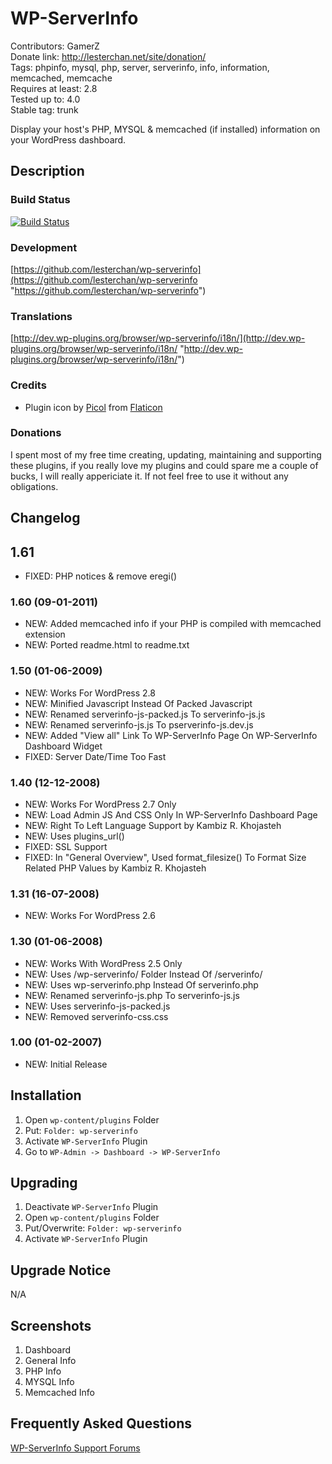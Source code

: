 # WP-ServerInfo
Contributors: GamerZ  
Donate link: http://lesterchan.net/site/donation/  
Tags: phpinfo, mysql, php, server, serverinfo, info, information, memcached, memcache  
Requires at least: 2.8  
Tested up to: 4.0  
Stable tag: trunk  

Display your host's PHP, MYSQL & memcached (if installed) information on your WordPress dashboard.

## Description

### Build Status
[![Build Status](https://travis-ci.org/lesterchan/wp-serverinfo.svg?branch=master)](https://travis-ci.org/lesterchan/wp-serverinfo)

### Development
[https://github.com/lesterchan/wp-serverinfo](https://github.com/lesterchan/wp-serverinfo "https://github.com/lesterchan/wp-serverinfo")

### Translations
[http://dev.wp-plugins.org/browser/wp-serverinfo/i18n/](http://dev.wp-plugins.org/browser/wp-serverinfo/i18n/ "http://dev.wp-plugins.org/browser/wp-serverinfo/i18n/")

### Credits
* Plugin icon by [Picol](http://picol.org) from [Flaticon](http://www.flaticon.com)

### Donations
I spent most of my free time creating, updating, maintaining and supporting these plugins, if you really love my plugins and could spare me a couple of bucks, I will really appericiate it. If not feel free to use it without any obligations.

## Changelog

## 1.61
* FIXED: PHP notices & remove eregi()

### 1.60 (09-01-2011)
* NEW: Added memcached info if your PHP is compiled with memcached extension
* NEW: Ported readme.html to readme.txt

### 1.50 (01-06-2009)

* NEW: Works For WordPress 2.8
* NEW: Minified Javascript Instead Of Packed Javascript
* NEW: Renamed serverinfo-js-packed.js To serverinfo-js.js
* NEW: Renamed serverinfo-js.js To pserverinfo-js.dev.js
* NEW: Added "View all" Link To WP-ServerInfo Page On WP-ServerInfo Dashboard Widget
* FIXED: Server Date/Time Too Fast

### 1.40 (12-12-2008)
* NEW: Works For WordPress 2.7 Only
* NEW: Load Admin JS And CSS Only In WP-ServerInfo Dashboard Page
* NEW: Right To Left Language Support by Kambiz R. Khojasteh
* NEW: Uses plugins_url()
* FIXED: SSL Support
* FIXED: In "General Overview", Used format_filesize() To Format Size Related PHP Values by Kambiz R. Khojasteh

### 1.31 (16-07-2008)
* NEW: Works For WordPress 2.6

### 1.30 (01-06-2008)
* NEW: Works With WordPress 2.5 Only
* NEW: Uses /wp-serverinfo/ Folder Instead Of /serverinfo/
* NEW: Uses wp-serverinfo.php Instead Of serverinfo.php
* NEW: Renamed serverinfo-js.php To serverinfo-js.js
* NEW: Uses serverinfo-js-packed.js
* NEW: Removed serverinfo-css.css

### 1.00 (01-02-2007)
* NEW: Initial Release

## Installation

1. Open `wp-content/plugins` Folder
2. Put: `Folder: wp-serverinfo`
3. Activate `WP-ServerInfo` Plugin
4. Go to `WP-Admin -> Dashboard -> WP-ServerInfo`

## Upgrading

1. Deactivate `WP-ServerInfo` Plugin
2. Open `wp-content/plugins` Folder
3. Put/Overwrite: `Folder: wp-serverinfo`
4. Activate `WP-ServerInfo` Plugin

## Upgrade Notice

N/A

## Screenshots
1. Dashboard
2. General Info
3. PHP Info
4. MYSQL Info
5. Memcached Info

## Frequently Asked Questions

[WP-ServerInfo Support Forums](http://forums.lesterchan.net/index.php?board=25.0 "WP-ServerInfo Support Forums")
